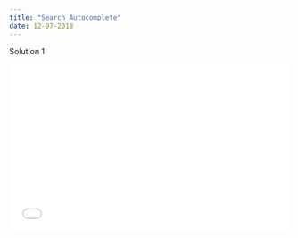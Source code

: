 ```yaml
---
title: "Search Autocomplete"
date: 12-07-2018
---
```


Solution 1

<iframe width="100%" height="300" src="//jsfiddle.net/ozywuli/zobwf3me/embedded/js,result/" allowfullscreen="allowfullscreen" allowpaymentrequest frameborder="0"></iframe>